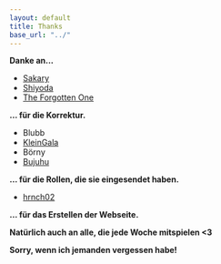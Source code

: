 ```yaml
---
layout: default
title: Thanks
base_url: "../"
---
```


**Danke an...**

* [Sakary](https://www.facebook.com/dominik.si.5)
* [Shiyoda]()
* [The Forgotten One](https://soundcloud.com/the-forgotten-one)


**... für die Korrektur.**


* Blubb
* [KleinGala](https://twitter.com/kleinGala)
* Börny
* [Bujuhu](http://bujuhu.at)

**... für die Rollen, die sie eingesendet haben.**

* [hrnch02](http://lkd.to/hnrch02)

**... für das Erstellen der Webseite.**

**Natürlich auch an alle, die jede Woche mitspielen <3**


**Sorry, wenn ich jemanden vergessen habe!**
